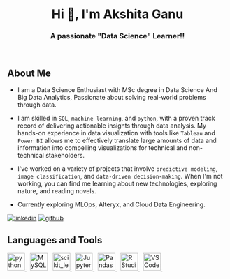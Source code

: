 <h1 align="center">Hi 👋, I'm Akshita Ganu</h1>
<h3 align="center">A passionate "Data Science" Learner!!</h3>

<p align=center>

<br>

## About Me

<div>
 
* I am a Data Science Enthusiast with MSc degree in Data Science And Big Data Analytics, Passionate about solving real-world problems through data.

* I am skilled in `SQL`, `machine learning`, and `python`, with a proven track record of delivering actionable insights through data analysis. My hands-on experience in data visualization with tools like `Tableau` and `Power BI` allows me to effectively translate large amounts of data and information into compelling visualizations for technical and non-technical stakeholders. 
 
* I've worked on a variety of projects that involve `predictive modeling`, `image classification`, and `data-driven decision-making`. When I'm not working, you can find me learning about new technologies, exploring nature, and reading novels.
 
* Currently exploring MLOps, Alteryx, and Cloud Data Engineering.

<a href="https://www.linkedin.com/in/akshitaganu/" target="blank">![linkedin](https://img.shields.io/badge/Linkedin-0077b5?style=for-the-badge&logo=Linkedin&logoColor=white)</a>
<a href="https://github.com/akshitaganu?tab=repositories" target="blank">![github](https://img.shields.io/badge/GitHub-000000?style=for-the-badge&logo=GitHub&logoColor=white)</a>

</div>
 
## Languages and Tools

<div>
 
<a href="https://www.python.org" target="_blank"><img src="https://upload.wikimedia.org/wikipedia/commons/c/c3/Python-logo-notext.svg" alt="python" width="40" height="40"/> </a> &nbsp;
<a href="https://www.mysql.com/" target="_blank"><img src="https://upload.wikimedia.org/wikipedia/commons/0/0a/MySQL_textlogo.svg" title="MySQL"  alt="MySQL" width="40" height="40"/></a> &nbsp;
<a href="https://scikit-learn.org/" target="_blank"> <img src="https://upload.wikimedia.org/wikipedia/commons/0/05/Scikit_learn_logo_small.svg" alt="scikit_learn" width="40" height="40"/> </a> &nbsp;
<a href="https://jupyter.org/" target="_blank"><img src="https://upload.wikimedia.org/wikipedia/commons/3/38/Jupyter_logo.svg" alt="Jupyter" width="40" height="40"/> </a> &nbsp;
<a href="https://pandas.pydata.org/" target="_blank"><img src="https://upload.wikimedia.org/wikipedia/commons/2/22/Pandas_mark.svg" alt="Pandas" width="40" height="40"/> </a> &nbsp; 
<a href="https://www.r-studio.com/" target="_blank"><img src="https://upload.wikimedia.org/wikipedia/commons/d/d0/RStudio_logo_flat.svg" alt="R Studio" width="40" height="40"/> </a> &nbsp; 
<a href="https://code.visualstudio.com/" target="_blank"><img src="https://upload.wikimedia.org/wikipedia/commons/9/9a/Visual_Studio_Code_1.35_icon.svg" alt="VS Code" width="40" height="40"/> </a> &nbsp;
 
</div>

